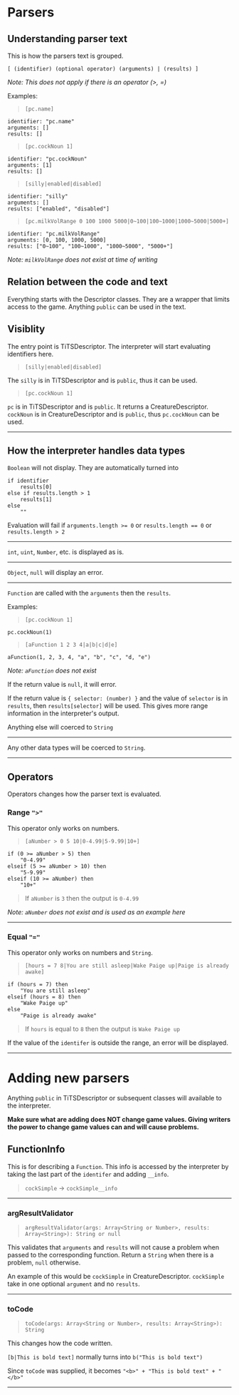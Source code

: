 # Parsers
## Understanding parser text
This is how the parsers text is grouped.

`[ (identifier) (optional operator) (arguments) | (results) ]`

*Note: This does not apply if there is an operator (>, =)*

Examples:
> `[pc.name]`
```
identifier: "pc.name"
arguments: []
results: []
```
> `[pc.cockNoun 1]`
```
identifier: "pc.cockNoun"
arguments: [1]
results: []
```
> `[silly|enabled|disabled]`
```
identifier: "silly"
arguments: []
results: ["enabled", "disabled"]
```
> `[pc.milkVolRange 0 100 1000 5000|0~100|100~1000|1000~5000|5000+]`
```
identifier: "pc.milkVolRange"
arguments: [0, 100, 1000, 5000]
results: ["0~100", "100~1000", "1000~5000", "5000+"]
```
*Note: `milkVolRange` does not exist at time of writing*

## Relation between the code and text
Everything starts with the Descriptor classes. They are a wrapper that limits access to the game. Anything `public` can be used in the text.

## Visiblity
The entry point is TiTSDescriptor. The interpreter will start evaluating identifiers here.

> `[silly|enabled|disabled]`

The `silly` is in TiTSDescriptor and is `public`, thus it can be used.

> `[pc.cockNoun 1]`

`pc` is in TiTSDescriptor and is `public`. It returns a CreatureDescriptor.
`cockNoun` is in CreatureDescriptor and is `public`, thus `pc.cockNoun` can be used.

---
## How the interpreter handles data types

`Boolean` will not display. They are automatically turned into 
```
if identifier 
    results[0]
else if results.length > 1
    results[1]
else
    ""
```
Evaluation will fail if `arguments.length >= 0` or `results.length == 0` or `results.length > 2`

---
`int`, `uint`, `Number`, etc. is displayed as is.

---
`Object`, `null` will display an error.

---
`Function` are called with the `arguments` then the `results`.

Examples:
> `[pc.cockNoun 1]`
```
pc.cockNoun(1)
```

> `[aFunction 1 2 3 4|a|b|c|d|e]`

```
aFunction(1, 2, 3, 4, "a", "b", "c", "d, "e")
```
*Note: `aFunction` does not exist*

If the return value is `null`, it will error. 

If the return value is `{ selector: (number) }` and the value of `selector` is in `results`, then `results[selector]` will be used. This gives more range information in the interpreter's output.

Anything else will coerced to `String`

---
Any other data types will be coerced to `String`.

---

## Operators
Operators changes how the parser text is evaluated.
### Range `">"`
This operator only works on numbers.
> `[aNumber > 0 5 10|0-4.99|5-9.99|10+]`

```
if (0 >= aNumber > 5) then
    "0-4.99"
elseif (5 >= aNumber > 10) then
    "5-9.99"
elseif (10 >= aNumber) then
    "10+"
```
> If `aNumber` is `3` then the output is `0-4.99`

*Note: `aNumber` does not exist and is used as an example here*

---
### Equal `"="`
This operator only works on numbers and `String`.

> `[hours = 7 8|You are still asleep|Wake Paige up|Paige is already awake]`
```
if (hours = 7) then
    "You are still asleep"
elseif (hours = 8) then
    "Wake Paige up"
else
    "Paige is already awake"
```
> If `hours` is equal to `8` then the output is `Wake Paige up`

If the value of the `identifer` is outside the range, an error will be displayed.

---

# Adding new parsers
Anything `public` in TiTSDescriptor or subsequent classes will available to the interpreter.

**Make sure what are adding does NOT change game values. Giving writers the power to change game values can and will cause problems.**

## FunctionInfo
This is for describing a `Function`.
This info is accessed by the interpreter by taking the last part of the `identifer` and adding `__info`.

> `cockSimple` -> `cockSimple__info`

---
### argResultValidator
> `argResultValidator(args: Array<String or Number>, results: Array<String>): String or null`

This validates that `arguments` and `results` will not cause a problem when passed to the corresponding function. Return a `String` when there is a problem, `null` otherwise.

An example of this would be `cockSimple` in CreatureDescriptor. `cockSimple` take in one optional `argument` and no `results`.

---
### toCode
> `toCode(args: Array<String or Number>, results: Array<String>): String`

This changes how the code written.

`[b|This is bold text]` normally turns into `b("This is bold text")`

Since `toCode` was supplied, it becomes `"<b>" + "This is bold text" + "</b>"`

---